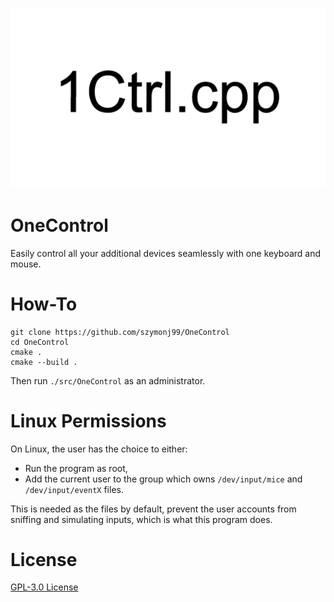 <h1 align="center">
<img src="./images/Logo.png">
<br/>

# OneControl
Easily control all your additional devices seamlessly with one keyboard and mouse.

# How-To
```
git clone https://github.com/szymonj99/OneControl
cd OneControl
cmake .
cmake --build .
```
Then run `./src/OneControl` as an administrator.

# Linux Permissions
On Linux, the user has the choice to either:
- Run the program as root,
- Add the current user to the group which owns `/dev/input/mice` and `/dev/input/eventX` files.

This is needed as the files by default, prevent the user accounts from sniffing and simulating inputs, which is what this program does.

# License
[GPL-3.0 License](https://github.com/szymonj99/OneControl/blob/main/LICENSE)